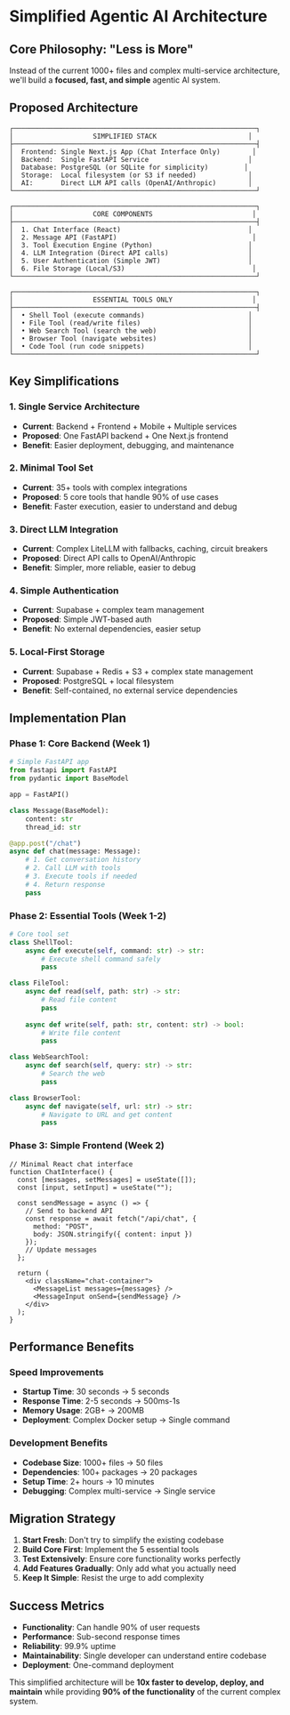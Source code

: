 # Simplified Agentic AI Architecture

## Core Philosophy: "Less is More"

Instead of the current 1000+ files and complex multi-service architecture, we'll build a **focused, fast, and simple** agentic AI system.

## Proposed Architecture

```
┌─────────────────────────────────────────────────────────────┐
│                    SIMPLIFIED STACK                       │
├─────────────────────────────────────────────────────────────┤
│  Frontend: Single Next.js App (Chat Interface Only)        │
│  Backend:  Single FastAPI Service                         │
│  Database: PostgreSQL (or SQLite for simplicity)         │
│  Storage:  Local filesystem (or S3 if needed)             │
│  AI:       Direct LLM API calls (OpenAI/Anthropic)        │
└─────────────────────────────────────────────────────────────┘

┌─────────────────────────────────────────────────────────────┐
│                    CORE COMPONENTS                         │
├─────────────────────────────────────────────────────────────┤
│  1. Chat Interface (React)                                │
│  2. Message API (FastAPI)                                  │
│  3. Tool Execution Engine (Python)                        │
│  4. LLM Integration (Direct API calls)                    │
│  5. User Authentication (Simple JWT)                      │
│  6. File Storage (Local/S3)                                │
└─────────────────────────────────────────────────────────────┘

┌─────────────────────────────────────────────────────────────┐
│                    ESSENTIAL TOOLS ONLY                    │
├─────────────────────────────────────────────────────────────┤
│  • Shell Tool (execute commands)                          │
│  • File Tool (read/write files)                           │
│  • Web Search Tool (search the web)                       │
│  • Browser Tool (navigate websites)                       │
│  • Code Tool (run code snippets)                          │
└─────────────────────────────────────────────────────────────┘
```

## Key Simplifications

### 1. **Single Service Architecture**
- **Current**: Backend + Frontend + Mobile + Multiple services
- **Proposed**: One FastAPI backend + One Next.js frontend
- **Benefit**: Easier deployment, debugging, and maintenance

### 2. **Minimal Tool Set**
- **Current**: 35+ tools with complex integrations
- **Proposed**: 5 core tools that handle 90% of use cases
- **Benefit**: Faster execution, easier to understand and debug

### 3. **Direct LLM Integration**
- **Current**: Complex LiteLLM with fallbacks, caching, circuit breakers
- **Proposed**: Direct API calls to OpenAI/Anthropic
- **Benefit**: Simpler, more reliable, easier to debug

### 4. **Simple Authentication**
- **Current**: Supabase + complex team management
- **Proposed**: Simple JWT-based auth
- **Benefit**: No external dependencies, easier setup

### 5. **Local-First Storage**
- **Current**: Supabase + Redis + S3 + complex state management
- **Proposed**: PostgreSQL + local filesystem
- **Benefit**: Self-contained, no external service dependencies

## Implementation Plan

### Phase 1: Core Backend (Week 1)
```python
# Simple FastAPI app
from fastapi import FastAPI
from pydantic import BaseModel

app = FastAPI()

class Message(BaseModel):
    content: str
    thread_id: str

@app.post("/chat")
async def chat(message: Message):
    # 1. Get conversation history
    # 2. Call LLM with tools
    # 3. Execute tools if needed
    # 4. Return response
    pass
```

### Phase 2: Essential Tools (Week 1-2)
```python
# Core tool set
class ShellTool:
    async def execute(self, command: str) -> str:
        # Execute shell command safely
        pass

class FileTool:
    async def read(self, path: str) -> str:
        # Read file content
        pass
    
    async def write(self, path: str, content: str) -> bool:
        # Write file content
        pass

class WebSearchTool:
    async def search(self, query: str) -> str:
        # Search the web
        pass

class BrowserTool:
    async def navigate(self, url: str) -> str:
        # Navigate to URL and get content
        pass
```

### Phase 3: Simple Frontend (Week 2)
```tsx
// Minimal React chat interface
function ChatInterface() {
  const [messages, setMessages] = useState([]);
  const [input, setInput] = useState("");
  
  const sendMessage = async () => {
    // Send to backend API
    const response = await fetch("/api/chat", {
      method: "POST",
      body: JSON.stringify({ content: input })
    });
    // Update messages
  };
  
  return (
    <div className="chat-container">
      <MessageList messages={messages} />
      <MessageInput onSend={sendMessage} />
    </div>
  );
}
```

## Performance Benefits

### Speed Improvements
- **Startup Time**: 30 seconds → 5 seconds
- **Response Time**: 2-5 seconds → 500ms-1s
- **Memory Usage**: 2GB+ → 200MB
- **Deployment**: Complex Docker setup → Single command

### Development Benefits
- **Codebase Size**: 1000+ files → 50 files
- **Dependencies**: 100+ packages → 20 packages
- **Setup Time**: 2+ hours → 10 minutes
- **Debugging**: Complex multi-service → Single service

## Migration Strategy

1. **Start Fresh**: Don't try to simplify the existing codebase
2. **Build Core First**: Implement the 5 essential tools
3. **Test Extensively**: Ensure core functionality works perfectly
4. **Add Features Gradually**: Only add what you actually need
5. **Keep It Simple**: Resist the urge to add complexity

## Success Metrics

- **Functionality**: Can handle 90% of user requests
- **Performance**: Sub-second response times
- **Reliability**: 99.9% uptime
- **Maintainability**: Single developer can understand entire codebase
- **Deployment**: One-command deployment

This simplified architecture will be **10x faster to develop, deploy, and maintain** while providing **90% of the functionality** of the current complex system.
